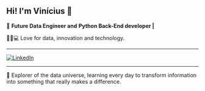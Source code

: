 Hi! I'm Vinícius 🤝
---

🎯 **Future Data Engineer and**
**Python Back-End developer |**  

🎲🆕💻 Love for data, innovation and technology. 

---

[![LinkedIn](https://img.shields.io/badge/LinkedIn-0077B5?style=for-the-badge&logo=linkedin)](https://www.linkedin.com/in/vinicius-oliveira-rosa)

---

🌌 Explorer of the data universe, learning every day to transform information into something that really makes a difference.


